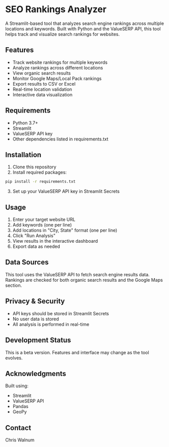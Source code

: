 # SEO Rankings Analyzer

A Streamlit-based tool that analyzes search engine rankings across multiple locations and keywords. Built with Python and the ValueSERP API, this tool helps track and visualize search rankings for websites.

## Features

- Track website rankings for multiple keywords
- Analyze rankings across different locations
- View organic search results
- Monitor Google Maps/Local Pack rankings
- Export results to CSV or Excel
- Real-time location validation
- Interactive data visualization

## Requirements

- Python 3.7+
- Streamlit
- ValueSERP API key
- Other dependencies listed in requirements.txt

## Installation

1. Clone this repository
2. Install required packages:
```bash
pip install -r requirements.txt
```
3. Set up your ValueSERP API key in Streamlit Secrets

## Usage

1. Enter your target website URL
2. Add keywords (one per line)
3. Add locations in "City, State" format (one per line)
4. Click "Run Analysis"
5. View results in the interactive dashboard
6. Export data as needed

## Data Sources

This tool uses the ValueSERP API to fetch search engine results data. Rankings are checked for both organic search results and the Google Maps section.

## Privacy & Security

- API keys should be stored in Streamlit Secrets
- No user data is stored
- All analysis is performed in real-time

## Development Status

This is a beta version. Features and interface may change as the tool evolves.

## Acknowledgments

Built using:
- Streamlit
- ValueSERP API
- Pandas
- GeoPy

## Contact

Chris Walnum
